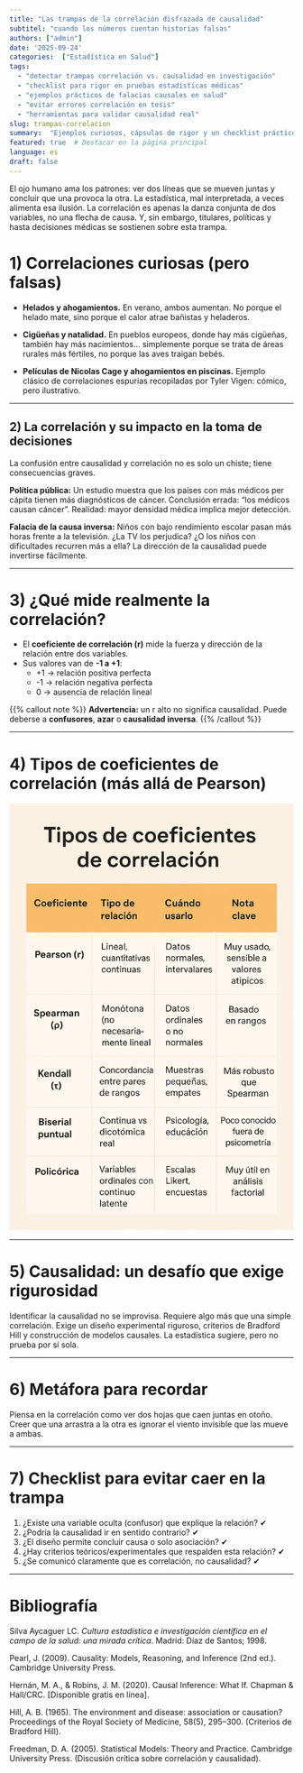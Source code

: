 ```yaml
---
title: "Las trampas de la correlación disfrazada de causalidad"
subtitel: "cuando los números cuentan historias falsas"
authors: ["admin"]
date: '2025-09-24'
categories:  ["Estadística en Salud"]
tags:
  - "detectar trampas correlación vs. causalidad en investigación"
  - "checklist para rigor en pruebas estadísticas médicas"
  - "ejemplos prácticos de falacias causales en salud"
  - "evitar errores correlación en tesis"
  - "herramientas para validar causalidad real"
slug: trampas-correlacion
summary:  "Ejemplos curiosos, cápsulas de rigor y un checklist práctico para no confundir correlación con causalidad en investigación científica."
featured: true  # Destacar en la página principal
language: es
draft: false 
---
```


El ojo humano ama los patrones: ver dos líneas que se mueven juntas y concluir que una provoca la otra. La estadística, mal interpretada, a veces alimenta esa ilusión. La correlación es apenas la danza conjunta de dos variables, no una flecha de causa. Y, sin embargo, titulares, políticas y hasta decisiones médicas se sostienen sobre esta trampa.

# 1) Correlaciones curiosas (pero falsas)

- **Helados y ahogamientos.** En verano, ambos aumentan. No porque el helado mate, sino porque el calor atrae bañistas y heladeros.

- **Cigüeñas y natalidad.** En pueblos europeos, donde hay más cigüeñas, también hay más nacimientos… simplemente porque se trata de áreas rurales más fértiles, no porque las aves traigan bebés.

- **Películas de Nicolas Cage y ahogamientos en piscinas.** Ejemplo clásico de correlaciones espurias recopiladas por Tyler Vigen: cómico, pero ilustrativo.

---

## 2) La correlación y su impacto en la toma de decisiones

La confusión entre causalidad y correlación no es solo un chiste; tiene consecuencias graves.

**Política pública:** Un estudio muestra que los países con más médicos per cápita tienen más diagnósticos de cáncer. Conclusión errada: “los médicos causan cáncer”. Realidad: mayor densidad médica implica mejor detección.

**Falacia de la causa inversa:** Niños con bajo rendimiento escolar pasan más horas frente a la televisión. ¿La TV los perjudica? ¿O los niños con dificultades recurren más a ella? La dirección de la causalidad puede invertirse fácilmente.

---

# 3) **¿Qué mide realmente la correlación?**

- El **coeficiente de correlación (r)** mide la fuerza y dirección de la relación entre dos variables.  
- Sus valores van de **-1 a +1**:  
  - +1 → relación positiva perfecta  
  - -1 → relación negativa perfecta  
  - 0 → ausencia de relación lineal  

{{% callout note %}}
**Advertencia:** un r alto no significa causalidad. Puede deberse a **confusores**, **azar** o **causalidad inversa**.
{{% /callout %}}

  

---

# 4) Tipos de coeficientes de correlación (más allá de Pearson)

![](correlacion.png)

---

# 5) **Causalidad:** un desafío que exige rigurosidad

Identificar la causalidad no se improvisa. Requiere algo más que una simple correlación. Exige un diseño experimental riguroso, criterios de Bradford Hill y construcción de modelos causales. La estadística sugiere, pero no prueba por sí sola.

---

# 6) Metáfora para recordar

Piensa en la correlación como ver dos hojas que caen juntas en otoño. Creer que una arrastra a la otra es ignorar el viento invisible que las mueve a ambas.

---

# 7) Checklist para evitar caer en la trampa

1. ¿Existe una variable oculta (confusor) que explique la relación? ✔  
2. ¿Podría la causalidad ir en sentido contrario? ✔  
3. ¿El diseño permite concluir causa o solo asociación? ✔  
4. ¿Hay criterios teóricos/experimentales que respalden esta relación? ✔  
5. ¿Se comunicó claramente que es correlación, no causalidad? ✔  

---

# Bibliografía

Silva Aycaguer LC. *Cultura estadística e investigación científica en el campo de la salud: una mirada crítica*. Madrid: Díaz de Santos; 1998.  

Pearl, J. (2009). Causality: Models, Reasoning, and Inference (2nd ed.). Cambridge University Press.

Hernán, M. A., & Robins, J. M. (2020). Causal Inference: What If. Chapman & Hall/CRC. [Disponible gratis en línea].

Hill, A. B. (1965). The environment and disease: association or causation? Proceedings of the Royal Society of Medicine, 58(5), 295–300. (Criterios de Bradford Hill).

Freedman, D. A. (2005). Statistical Models: Theory and Practice. Cambridge University Press. (Discusión crítica sobre correlación y causalidad).


